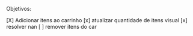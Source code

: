 
Objetivos:

[X] Adicionar itens ao carrinho
[x] atualizar quantidade de itens visual
[x] resolver nan
[ ] remover itens do car
